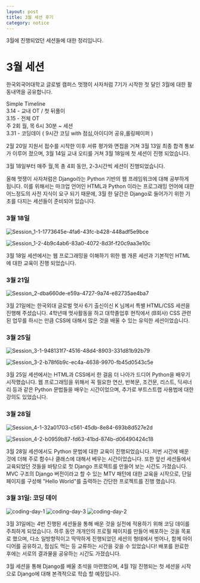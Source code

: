 ```yaml
---
layout: post
title: 3월 세션 후기
category: notice
---
```

3월에 진행되었던 세션들에 대한 정리입니다. 

# 3월 세션

한국외국어대학교 글로벌 캠퍼스 멋쟁이 사자처럼 7기가 시작한 첫 달인 3월에 대한 활동내역을 공유합니다.  

Simple Timeline  
3.14 - 교내 OT / 첫 뒤풀이  
3.15 - 전체 OT   
주 2회 월, 목 6시 30분 ~ 세션  
3.31 - 코딩데이 ( 9시간 코딩 with 점심,아이디어 공유,롤링페이퍼 )

2월 20일 지원서 접수를 시작한 이후 서류 평가와 면접을 거쳐 3월 13일 최종 합격 통보가 이루어 졌으며, 3월 14일 교내 오티를 거쳐 3월 18일에 첫 세션이 진행 되었습니다. 

3월 18일부터 매주 월,목 총 4회 동안, 2-3시간씩 세션이 진행되었습니다.

올해 멋쟁이 사자처럼은 Django라는 Python 기반의 웹 프레임워크에 대해 공부하게 됩니다. 이를 위해서는 마크업 언어인 HTML과 Python 이라는 프로그래밍 언어에 대한 어느정도의 사전 지식이 요구 되기 때문에, 3월 한 달간은 Django로 들어가기 위한 기초를 다지는 세션들이 준비되어 있습니다.

### 3월 18일

![Session_1-1-1773645e-4fa6-43fc-b428-448adf5e9bce](https://user-images.githubusercontent.com/37537302/56005363-f00dc080-5d0a-11e9-9d16-6b2332c8fa42.jpg)

![Session_1-2-4b9c4ab6-83a0-4072-8d3f-f20c9aa3e10c](https://user-images.githubusercontent.com/37537302/56005364-f00dc080-5d0a-11e9-84f1-c4231a9657b7.jpg)

3월 18일 세션에서는 웹 프로그래밍을 이해하기 위한 웹 개론 세션과 기본적인 HTML에 대한 교육이 진행 되었습니다. 

### 3월 21일

![Session_2-dba660de-e59a-4727-9a74-e82735ae4ba7](https://user-images.githubusercontent.com/37537302/56005365-f00dc080-5d0a-11e9-96eb-78ef03d6da3d.jpg)

3월 21일에는 한국외대 글로벌 멋사 6기 출신이신 K 님께서 특별 HTML/CSS 세션을 진행해 주셨습니다. 4학년때 멋사활동을 하고 대학졸업후 현직에서 (B회사) CSS 관련된 업무를 하시는 만큼 CSS에 대해서 많은 것을 배울 수 있는 유익한 세션이었습니다. 

### 3월 25일

![Session_3-1-948131f7-4516-48d4-8903-331d81b92b79](https://user-images.githubusercontent.com/37537302/56005366-f0a65700-5d0a-11e9-8d84-196a6314d64d.jpg)

![Session_3-2-b78f6b9c-ec4a-4638-9970-fb45d0543c5e](https://user-images.githubusercontent.com/37537302/56005367-f0a65700-5d0a-11e9-865b-75f9004ca92b.jpg)

3월 25일 세션에서는 HTML과 CSS에서 한 걸음 더 나아가 드디어 Python을 배우기 시작했습니다. 웹 프로그래밍을 위해서 꼭 필요한 연산, 반복문, 조건문, 리스트, 딕셔너리 등과 같은 Python 문법들을 배우는 시간이었으며, 추가로 부트스트랩 사용법에 대한 강의도 있었습니다. 

### 3월 28일

![Session_4-1-32a01703-c561-45db-8e84-693b8d527e2d](https://user-images.githubusercontent.com/37537302/56005368-f0a65700-5d0a-11e9-9030-e4bfaa4727b6.jpg)

![Session_4-2-b0959b87-fd63-41bd-874b-d06490424c18](https://user-images.githubusercontent.com/37537302/56005370-f13eed80-5d0a-11e9-995a-1833dbb17589.jpg)

3월 28일 세션에서도 Python 문법에 대한 교육이 진행되었습니다. 저번 시간에 배운 것에 더해 주로 함수나 클래스에 대해서 베우는 시간이었습니다. 또한 앞선 세션들에서 교육되었던 것들을 바탕으로 첫 Django 프로젝트를 만들어 보는 시간도 가졌습니다. MVC 구조의 Django 버전이라고 할 수 있는 MTV 패턴에 대한 교육을 시작으로, 단일 페이지를 구성해 "Hello World"를 출력하는 간단한 프로젝트를 진행 했습니다. 

### 3월 31일: 코딩 데이

![coding-day-1](https://user-images.githubusercontent.com/37537302/56005980-0ff2b380-5d0e-11e9-8b12-bd02d74667be.jpg)
![coding-day-3](https://user-images.githubusercontent.com/37537302/56005982-0ff2b380-5d0e-11e9-9cec-ae9a45eb3098.jpg)
![coding-day-2](https://user-images.githubusercontent.com/37537302/56005981-0ff2b380-5d0e-11e9-8c4e-6a252268aabf.jpg)

3월 31일에는 4번 진행된 세션들을 통해 배운 것을 실전에 적용하기 위해 코딩 데이를 주최하게 되었습니다. 하루 동안 개개인의 프로필 페이지를 만들어 배포하는 것을 목표로 했으며, 다소 일방향적이고 딱딱하게 진행되었던 세션의 형태에서 벗어나, 함께 아이디어를 공유하고, 점심도 먹는 등 교류하는 시간을 갖을 수 있었습니다! 배포를 완료한 후에는 서로의 결과물을 공유하는 시간도 가졌습니다.

3월 세션을 통해 Django를 배울 초석을 마련했으며, 4월 1일 진행되는 첫 세션을 시작으로 Django에 대해 본격적으로 학습 할 예정입니다.
